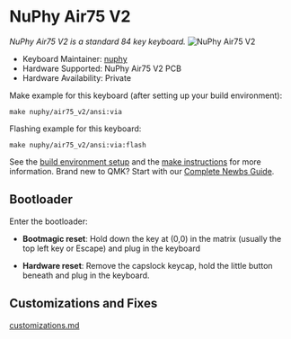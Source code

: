 # NuPhy Air75 V2

*NuPhy Air75 V2 is a standard 84 key keyboard.*
![NuPhy Air75 V2](https://i.imgur.com/R7jS2JC.jpeg)

* Keyboard Maintainer: [nuphy](https://github.com/nuphy-src)
* Hardware Supported: NuPhy Air75 V2 PCB
* Hardware Availability: Private

Make example for this keyboard (after setting up your build environment):

    make nuphy/air75_v2/ansi:via

Flashing example for this keyboard:

    make nuphy/air75_v2/ansi:via:flash

See the [build environment setup](https://docs.qmk.fm/#/getting_started_build_tools) and the [make instructions](https://docs.qmk.fm/#/getting_started_make_guide) for more information. Brand new to QMK? Start with our [Complete Newbs Guide](https://docs.qmk.fm/#/newbs).

## Bootloader

Enter the bootloader:

* **Bootmagic reset**: Hold down the key at (0,0) in the matrix (usually the top left key or Escape) and plug in the keyboard

* **Hardware reset**: Remove the capslock keycap, hold the little button beneath and plug in the keyboard.

## Customizations and Fixes

[customizations.md](customizations.md)
